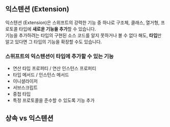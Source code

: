 ## 익스텐션 (Extension)
익스텐션 (Extension)은 스위프트의 강력한 기능 중 하나로 구조체, 클래스, 열거형, 프로토콜 타입에 **새로운 기능을 추가**할 수 있습니다.  
기능을 추가하려는 타입의 구현된 소스 코드를 알지 못하거나 볼 수 없다 해도, **타입**만 알고 있다면 그 타입의 기능을 확장할 수도 있습니다.  

### 스위프트의 익스텐션이 타입에 추가할 수 있는 기능
* 연산 타입 프로퍼티 / 연산 인스턴스 프로퍼티
* 타입 메서드 / 인스턴스 메서드
* 이니셜라이저
* 서브스크립트
* 중첩 타입
* 특정 프로토콜을 준수할 수 있도록 기능 추가

## 상속 vs 익스텐션
